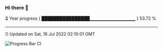 ### Hi there 👋

⏳ Year progress { ████████████████▁▁▁▁▁▁▁▁▁▁▁▁▁▁ } 53.72 %

---

⏰ Updated on Sat, 16 Jul 2022 02:10:01 GMT

![Progress Bar CI](https://github.com/ZhaoGui/ZhaoGui/workflows/Progress%20Bar%20CI/badge.svg)
